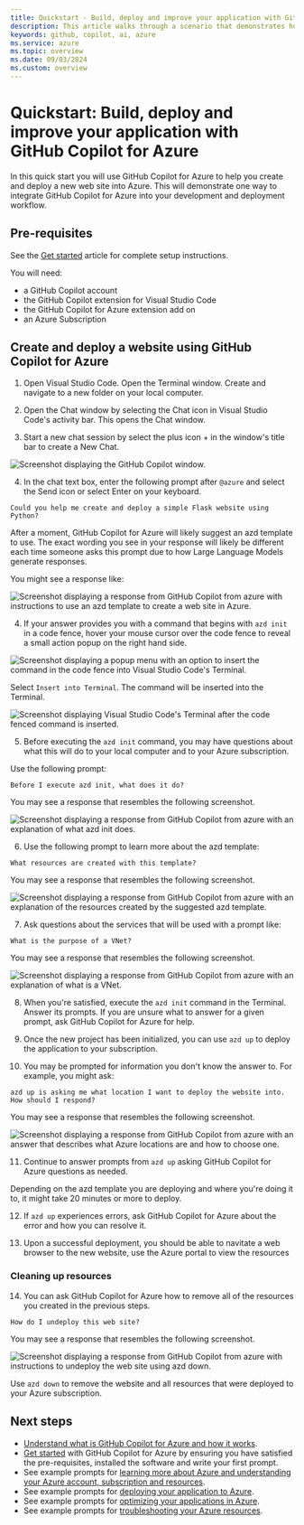 ```yaml
---
title: Quickstart - Build, deploy and improve your application with GitHub Copilot for Azure
description: This article walks through a scenario that demonstrates how to integrate GitHub Copilot for Azure Visual Studio Code extension into a developer's workflow.
keywords: github, copilot, ai, azure
ms.service: azure
ms.topic: overview
ms.date: 09/03/2024
ms.custom: overview
---
```


# Quickstart: Build, deploy and improve your application with GitHub Copilot for Azure

In this quick start you will use GitHub Copilot for Azure to help you create and deploy a new web site into Azure. This will demonstrate one way to integrate GitHub Copilot for Azure into your development and deployment workflow.

## Pre-requisites

See the [Get started](get-started.md) article for complete setup instructions.

You will need:

- a GitHub Copilot account
- the GitHub Copilot extension for Visual Studio Code
- the GitHub Copilot for Azure extension add on
- an Azure Subscription

## Create and deploy a website using GitHub Copilot for Azure

1. Open Visual Studio Code. Open the Terminal window. Create and navigate to a new folder on your local computer.

2. Open the Chat window by selecting the Chat icon in Visual Studio Code's activity bar. This opens the Chat window.

3. Start a new chat session by select the plus icon + in the window's title bar to create a New Chat.

![Screenshot displaying the GitHub Copilot window.](media/quickstart-ask-copilot.png)

4. In the chat text box, enter the following prompt after `@azure` and select the Send icon or select Enter on your keyboard.

```prompt example
Could you help me create and deploy a simple Flask website using Python?
```

After a moment, GitHub Copilot for Azure will likely suggest an azd template to use. The exact wording you see in your response will likely be different each time someone asks this prompt due to how Large Language Models generate responses.

You might see a response like:

![Screenshot displaying a response from GitHub Copilot from azure with instructions to use an azd template to create a web site in Azure.](media/quickstart-create.png)


4. If your answer provides you with a command that begins with `azd init` in a code fence, hover your mouse cursor over the code fence to reveal a small action popup on the right hand side.

![Screenshot displaying a popup menu with an option to insert the command in the code fence into Visual Studio Code's Terminal.](media/quickstart-insert.png)

Select `Insert into Terminal`. The command will be inserted into the Terminal.

![Screenshot displaying Visual Studio Code's Terminal after the code fenced command is inserted.](media/quickstart-inserted.png)

5. Before executing the `azd init` command, you may have questions about what this will do to your local computer and to your Azure subscription.

Use the following prompt:

```prompt example
Before I execute azd init, what does it do?
```
You may see a response that resembles the following screenshot.

![Screenshot displaying a response from GitHub Copilot from azure with an explanation of what azd init does.](media/quickstart-azd-init.png)


6. Use the following prompt to learn more about the azd template:

```prompt example
What resources are created with this template?
```
You may see a response that resembles the following screenshot.

![Screenshot displaying a response from GitHub Copilot from azure with an explanation of the resources created by the suggested azd template.](media/quickstart-resources.png)

7. Ask questions about the services that will be used with a prompt like:

```prompt example
What is the purpose of a VNet?
```
You may see a response that resembles the following screenshot.

![Screenshot displaying a response from GitHub Copilot from azure with an explanation of what is a VNet.](media/quickstart-location.png)

8. When you're satisfied, execute the `azd init` command in the Terminal. Answer its prompts. If you are unsure what to answer for a given prompt, ask GitHub Copilot for Azure for help.


9. Once the new project has been initialized, you can use `azd up` to deploy the application to your subscription.

10. You may be prompted for information you don't know the answer to. For example, you might ask:

```prompt example
azd up is asking me what location I want to deploy the website into. How should I respond?
```

You may see a response that resembles the following screenshot.

![Screenshot displaying a response from GitHub Copilot from azure with an answer that describes what Azure locations are and how to choose one.](media/quickstart-location.png)

11. Continue to answer prompts from `azd up` asking GitHub Copilot for Azure questions as needed.

Depending on the azd template you are deploying and where you're doing it to, it might take 20 minutes or more to deploy. 

12. If `azd up` experiences errors, ask GitHub Copilot for Azure about the error and how you can resolve it.

13. Upon a successful deployment, you should be able to navitate a web browser to the new website, use the Azure portal to view the resources

### Cleaning up resources

14. You can ask GitHub Copilot for Azure how to remove all of the resources you created in the previous steps.

```prompt example
How do I undeploy this web site?
```

You may see a response that resembles the following screenshot.

![Screenshot displaying a response from GitHub Copilot from azure with instructions to undeploy the web site using azd down.](media/quickstart-undeploy.png)

Use `azd down` to remove the website and all resources that were deployed to your Azure subscription.

## Next steps

- [Understand what is GitHub Copilot for Azure and how it works](introduction.md).
- [Get started](get-started.md) with GitHub Copilot for Azure by ensuring you have satisfied the pre-requisites, installed the software and write your first prompt.
- See example prompts for [learning more about Azure and understanding your Azure account, subscription and resources](learn-examples.md).
- See example prompts for [deploying your application to Azure](deploy-examples.md).
- See example prompts for [optimizing your applications in Azure](optimize-examples.md).
- See example prompts for [troubleshooting your Azure resources](troubleshoot-examples.md).

